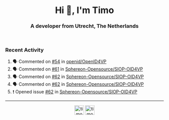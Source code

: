 <h1 align="center">Hi 👋, I'm Timo</h1>
<h3 align="center">A developer from Utrecht, The Netherlands</h3>
<br/>
<!-- https://github.com/rahuldkjain/github-profile-readme-generator --!>

<!--  <p align="left"><img src="https://github-readme-stats.vercel.app/api?username=timoglastra&show_icons=true&count_private=true&" alt="timoglastra" /></p> --!>

<!--
Github language stats
<p align="left"><img src="https://github-readme-stats.vercel.app/api/top-langs/?username=timoglastra&layout=compact" alt="timoglastra" /><p>
-->

<!-- Codestats language stats -->
<!-- <p align="left"><img src="https://codestats-readme.vercel.app/api/top-langs/?username=timoglastra&layout=compact&language_count=12" alt="timoglastra" /><p>    --!>
  
<h3>Recent Activity</h3>

<!--START_SECTION:activity-->
1. 🗣 Commented on [#54](https://github.com/openid/OpenID4VP/issues/54#issuecomment-1746997872) in [openid/OpenID4VP](https://github.com/openid/OpenID4VP)
2. 🗣 Commented on [#61](https://github.com/Sphereon-Opensource/SIOP-OID4VP/pull/61#issuecomment-1746984699) in [Sphereon-Opensource/SIOP-OID4VP](https://github.com/Sphereon-Opensource/SIOP-OID4VP)
3. 🗣 Commented on [#62](https://github.com/Sphereon-Opensource/SIOP-OID4VP/issues/62#issuecomment-1746667364) in [Sphereon-Opensource/SIOP-OID4VP](https://github.com/Sphereon-Opensource/SIOP-OID4VP)
4. 🗣 Commented on [#62](https://github.com/Sphereon-Opensource/SIOP-OID4VP/issues/62#issuecomment-1746665798) in [Sphereon-Opensource/SIOP-OID4VP](https://github.com/Sphereon-Opensource/SIOP-OID4VP)
5. ❗ Opened issue [#62](https://github.com/Sphereon-Opensource/SIOP-OID4VP/issues/62) in [Sphereon-Opensource/SIOP-OID4VP](https://github.com/Sphereon-Opensource/SIOP-OID4VP)
<!--END_SECTION:activity-->

---

<p align="center">
<a href="https://twitter.com/timoglastra" target="blank"><img align="center" src="https://cdn.jsdelivr.net/npm/simple-icons@3.0.1/icons/twitter.svg" alt="timoglastra" height="30" width="30" /></a>
<a href="https://linkedin.com/in/timoglastra" target="blank"><img align="center" src="https://cdn.jsdelivr.net/npm/simple-icons@3.0.1/icons/linkedin.svg" alt="timoglastra" height="30" width="30" /></a>
</p>



